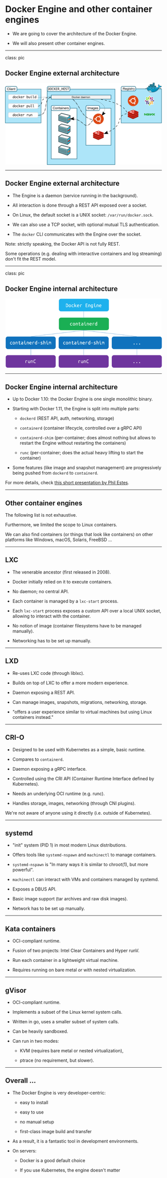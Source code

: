 # Docker Engine and other container engines

* We are going to cover the architecture of the Docker Engine.

* We will also present other container engines.

---

class: pic

## Docker Engine external architecture

![](images/docker-engine-architecture.svg)

---

## Docker Engine external architecture

* The Engine is a daemon (service running in the background).

* All interaction is done through a REST API exposed over a socket.

* On Linux, the default socket is a UNIX socket: `/var/run/docker.sock`.

* We can also use a TCP socket, with optional mutual TLS authentication.

* The `docker` CLI communicates with the Engine over the socket.

Note: strictly speaking, the Docker API is not fully REST.

Some operations (e.g. dealing with interactive containers
and log streaming) don't fit the REST model.
 
---

class: pic

## Docker Engine internal architecture

![](images/dockerd-and-containerd.png)

---

## Docker Engine internal architecture

* Up to Docker 1.10: the Docker Engine is one single monolithic binary.

* Starting with Docker 1.11, the Engine is split into multiple parts:

  - `dockerd` (REST API, auth, networking, storage)

  - `containerd` (container lifecycle, controlled over a gRPC API)

  - `containerd-shim` (per-container; does almost nothing but allows to restart the Engine without restarting the containers)

  - `runc` (per-container; does the actual heavy lifting to start the container)

* Some features (like image and snapshot management) are progressively being pushed from `dockerd` to `containerd`.

For more details, check [this short presentation by Phil Estes](https://www.slideshare.net/PhilEstes/diving-through-the-layers-investigating-runc-containerd-and-the-docker-engine-architecture).

---

## Other container engines

The following list is not exhaustive.

Furthermore, we limited the scope to Linux containers.

We can also find containers (or things that look like containers) on other platforms
like Windows, macOS, Solaris, FreeBSD ...

---

## LXC

* The venerable ancestor (first released in 2008).

* Docker initially relied on it to execute containers.

* No daemon; no central API.

* Each container is managed by a `lxc-start` process.

* Each `lxc-start` process exposes a custom API over a local UNIX socket, allowing to interact with the container.

* No notion of image (container filesystems have to be managed manually).

* Networking has to be set up manually.

---

## LXD

* Re-uses LXC code (through liblxc).

* Builds on top of LXC to offer a more modern experience.

* Daemon exposing a REST API.

* Can manage images, snapshots, migrations, networking, storage.

* "offers a user experience similar to virtual machines but using Linux containers instead."

---

## CRI-O

* Designed to be used with Kubernetes as a simple, basic runtime.

* Compares to `containerd`.

* Daemon exposing a gRPC interface.

* Controlled using the CRI API (Container Runtime Interface defined by Kubernetes).

* Needs an underlying OCI runtime (e.g. runc).

* Handles storage, images, networking (through CNI plugins).

We're not aware of anyone using it directly (i.e. outside of Kubernetes).

---

## systemd

* "init" system (PID 1) in most modern Linux distributions.

* Offers tools like `systemd-nspawn` and `machinectl` to manage containers.

* `systemd-nspawn` is "In many ways it is similar to chroot(1), but more powerful".

* `machinectl` can interact with VMs and containers managed by systemd.

* Exposes a DBUS API.

* Basic image support (tar archives and raw disk images).

* Network has to be set up manually.

---

## Kata containers

* OCI-compliant runtime.

* Fusion of two projects: Intel Clear Containers and Hyper runV.

* Run each container in a lightweight virtual machine.

* Requires running on bare metal *or* with nested virtualization.

---

## gVisor

* OCI-compliant runtime.

* Implements a subset of the Linux kernel system calls.

* Written in go, uses a smaller subset of system calls.

* Can be heavily sandboxed.

* Can run in two modes:

  * KVM (requires bare metal or nested virtualization),

  * ptrace (no requirement, but slower).

---

## Overall ...

* The Docker Engine is very developer-centric:

  - easy to install

  - easy to use

  - no manual setup

  - first-class image build and transfer

* As a result, it is a fantastic tool in development environments.

* On servers:

  - Docker is a good default choice

  - If you use Kubernetes, the engine doesn't matter
